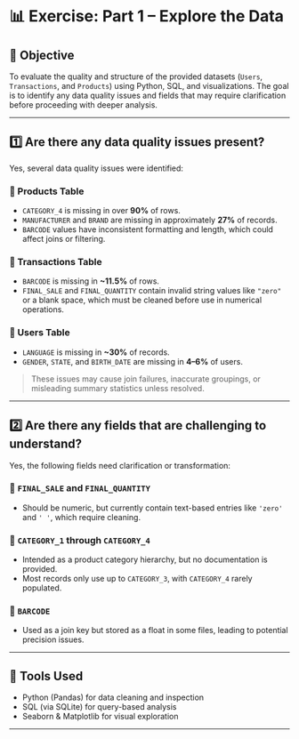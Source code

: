 
# 📊 Exercise: Part 1 – Explore the Data

## 🎯 Objective
To evaluate the quality and structure of the provided datasets (`Users`, `Transactions`, and `Products`) using Python, SQL, and visualizations. The goal is to identify any data quality issues and fields that may require clarification before proceeding with deeper analysis.

---

## 1️⃣ Are there any data quality issues present?

Yes, several data quality issues were identified:

### 🧾 Products Table
- `CATEGORY_4` is missing in over **90%** of rows.
- `MANUFACTURER` and `BRAND` are missing in approximately **27%** of records.
- `BARCODE` values have inconsistent formatting and length, which could affect joins or filtering.

### 🧾 Transactions Table
- `BARCODE` is missing in **~11.5%** of rows.
- `FINAL_SALE` and `FINAL_QUANTITY` contain invalid string values like `"zero"` or a blank space, which must be cleaned before use in numerical operations.

### 🧾 Users Table
- `LANGUAGE` is missing in **~30%** of records.
- `GENDER`, `STATE`, and `BIRTH_DATE` are missing in **4–6%** of users.

> These issues may cause join failures, inaccurate groupings, or misleading summary statistics unless resolved.

---

## 2️⃣ Are there any fields that are challenging to understand?

Yes, the following fields need clarification or transformation:

### 🔹 `FINAL_SALE` and `FINAL_QUANTITY`
- Should be numeric, but currently contain text-based entries like `'zero'` and `' '`, which require cleaning.

### 🔹 `CATEGORY_1` through `CATEGORY_4`
- Intended as a product category hierarchy, but no documentation is provided.
- Most records only use up to `CATEGORY_3`, with `CATEGORY_4` rarely populated.

### 🔹 `BARCODE`
- Used as a join key but stored as a float in some files, leading to potential precision issues.

---

## 🧰 Tools Used
- Python (Pandas) for data cleaning and inspection
- SQL (via SQLite) for query-based analysis
- Seaborn & Matplotlib for visual exploration

---

